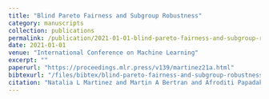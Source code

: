 ```yaml
---
title: "Blind Pareto Fairness and Subgroup Robustness"
category: manuscripts
collection: publications
permalink: /publication/2021-01-01-blind-pareto-fairness-and-subgroup-robustness
date: 2021-01-01
venue: "International Conference on Machine Learning"
excerpt: ""
paperurl: "https://proceedings.mlr.press/v139/martinez21a.html"
bibtexurl: "/files/bibtex/blind-pareto-fairness-and-subgroup-robustness.bib"
citation: "Natalia L Martinez and Martin A Bertran and Afroditi Papadaki and Miguel Rodrigues and Guillermo Sapiro. “Blind Pareto Fairness and Subgroup Robustness.” International Conference on Machine Learning."
---
```


<!-- add abstract or notes here -->
